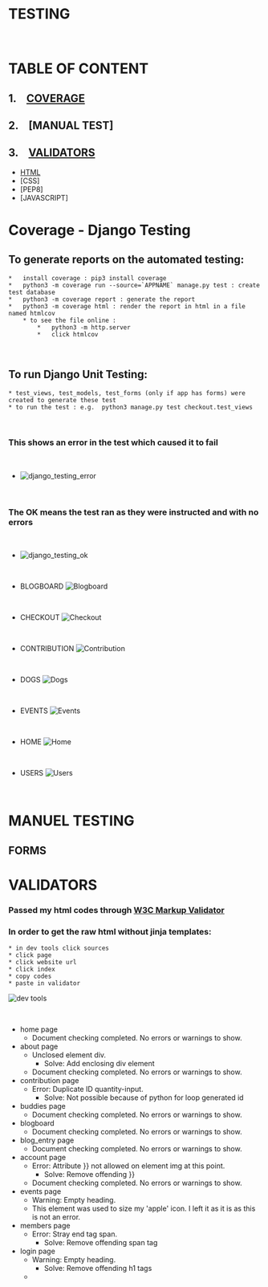 # TESTING 

<p>&nbsp;</p>

# TABLE OF CONTENT
## 1.&nbsp;&nbsp;&nbsp;&nbsp;[COVERAGE](#coverage_-_django_testing)
## 2.&nbsp;&nbsp;&nbsp;&nbsp;[MANUAL TEST]
## 3.&nbsp;&nbsp;&nbsp;&nbsp;[VALIDATORS]()
* [HTML](#something)
* [CSS]
* [PEP8]
* [JAVASCRIPT]






# Coverage - Django Testing
## To generate reports on the automated testing:
    *   install coverage : pip3 install coverage
    *   python3 -m coverage run --source=`APPNAME` manage.py test : create test database
    *   python3 -m coverage report : generate the report
    *   python3 -m coverage html : render the report in html in a file named htmlcov
        * to see the file online : 
            *   python3 -m http.server
            *   click htmlcov
<p>&nbsp;</p>

## To run Django Unit Testing:
    * test_views, test_models, test_forms (only if app has forms) were created to generate these test
    * to run the test : e.g.  python3 manage.py test checkout.test_views
 <p>&nbsp;</p>

### **This shows an error in the test which caused it to fail**
<p>&nbsp;</p>

*   ![django_testing_error](README_images/django_testing_error.png)
<p>&nbsp;</p>

### **The OK means the test ran as they were instructed and with no errors**
<p>&nbsp;</p>

*   ![django_testing_ok](README_images/django_testing_ok.png)

<p>&nbsp;</p>

* BLOGBOARD
![Blogboard](README_images/coverage_report_blogboard.png)

<p>&nbsp;</p>

* CHECKOUT
![Checkout](README_images/coverage_report_checkout.png)

<p>&nbsp;</p>

* CONTRIBUTION
![Contribution](README_images/coverage_report_contribution.png)

<p>&nbsp;</p>

* DOGS
![Dogs](README_images/coverage_report_dogs.png)

<p>&nbsp;</p>

* EVENTS
![Events](README_images/coverage_report_events.png)

<p>&nbsp;</p>

* HOME
![Home](README_images/coverage_report_home.png)

<p>&nbsp;</p>

* USERS
![Users](README_images/coverage_report_users.png)

<p>&nbsp;</p>

# MANUEL TESTING
## FORMS 



# VALIDATORS 
### Passed my html codes through [W3C Markup Validator](https://validator.w3.org/) 
### In order to get the raw html without jinja templates:
    * in dev tools click sources
    * click page
    * click website url 
    * click index 
    * copy codes
    * paste in validator

![dev tools](README_images/get_html.png)
<p>&nbsp;</p>

* home page 
    * Document checking completed. No errors or warnings to show.
* about page
    * Unclosed element div.
        * Solve: Add enclosing div element 
    * Document checking completed. No errors or warnings to show.
* contribution page
    * Error: Duplicate ID quantity-input. 
        * Solve: Not possible because of python for loop generated id 
* buddies page
    * Document checking completed. No errors or warnings to show.
* blogboard
    * Document checking completed. No errors or warnings to show.
* blog_entry page
    * Document checking completed. No errors or warnings to show.
* account page
    * Error: Attribute }} not allowed on element img at this point.
        * Solve: Remove offending }}
    * Document checking completed. No errors or warnings to show.
* events page
    * Warning: Empty heading.
    * This element was used to size my 'apple' icon. I left it as it is as this is not an error.
* members page 
    * Error: Stray end tag span.
        * Solve: Remove offending span tag
* login page 
    * Warning: Empty heading.
        * Solve: Remove offending h1 tags
    * 
    


    



